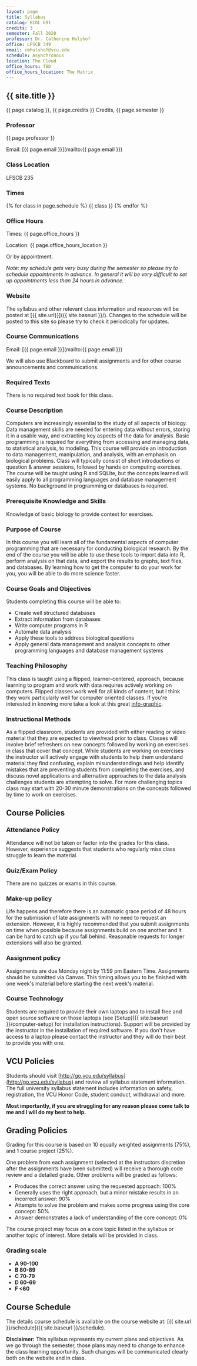 ```yaml
---
layout: page
title: Syllabus
catalog: BIOL 691
credits: 3
semester: Fall 2020
professor: Dr. Catherine Hulshof
office: LFSCB 349
email: cmhulshof@vcu.edu
schedule: Asynchronous
location: The Cloud
office_hours: TBD
office_hours_location: The Matrix
---
```


## {{ site.title }}

{{ page.catalog }}, {{ page.credits }} Credits, {{ page.semester }}

### Professor

{{ page.professor }}

Email:
[{{ page.email }}](mailto:{{ page.email }})

### Class Location

LFSCB 235

### Times

{% for class in page.schedule %}
  {{ class }}
{% endfor %}

### Office Hours

Times: {{ page.office_hours }}

Location: {{ page.office_hours_location }}

Or by appointment.

*Note: my schedule gets very busy during the semester so
please try to schedule appointments in advance. In general it
will be very difficult to set up appointments less than 24 hours in advance.*

### Website

The syllabus and other relevant class information and resources will be posted
at [{{ site.url}}]({{ site.baseurl }}/).
Changes to the schedule will be posted to this site so please try to check it
periodically for updates.


### Course Communications

Email: [{{ page.email }}](mailto:{{ page.email }})

We will also use Blackboard to submit assignments and for other course announcements and communications.


### Required Texts

There is no required text book for this class.


### Course Description

Computers are increasingly essential to the study of all aspects of
biology. Data management skills are needed for entering data without errors,
storing it in a usable way, and extracting key aspects of the data for
analysis. Basic programming is required for everything from accessing and
managing data, to statistical analysis, to modeling. This course will provide an
introduction to data management, manipulation, and analysis, with an emphasis on
biological problems. Class will typically consist of short introductions or
question & answer sessions, followed by hands on computing exercises. The course
will be taught using R and SQLite, but the concepts learned will easily apply to
all programming languages and database management systems. No background in
programming or databases is required.


### Prerequisite Knowledge and Skills

Knowledge of basic biology to provide context for exercises.


### Purpose of Course

In this course you will learn all of the fundamental aspects of computer
programming that are necessary for conducting biological research. By the end of
the course you will be able to use these tools to import data into R, perform
analysis on that data, and export the results to graphs, text files, and
databases. By learning how to get the computer to do your work for you, you will
be able to do more science faster.


### Course Goals and Objectives

Students completing this course will be able to:

* Create well structured databases
* Extract information from databases
* Write computer programs in R
* Automate data analysis
* Apply these tools to address biological questions
* Apply general data management and analysis concepts to other programming
  languages and database management systems


### Teaching Philosophy

This class is taught using a flipped, learner-centered, approach, because
learning to program and work with data requires actively working on
computers. Flipped classes work well for all kinds of content, but I think they
work particularly well for computer oriented classes. If you're interested in
knowing more take a look at this great
[info-graphic](https://www.knewton.com/flipped-classroom-2/).


### Instructional Methods

As a flipped classroom, students are provided with either reading or video
material that they are expected to view/read prior to class. Classes will
involve brief refreshers on new concepts followed by working on exercises in
class that cover that concept. While students are working on exercises the
instructor will actively engage with students to help them understand material
they find confusing, explain misunderstandings and help identify mistakes that
are preventing students from completing the exercises, and discuss novel
applications and alternative approaches to the data analysis challenges students
are attempting to solve. For more challenging topics class may start with 20-30
minute demonstrations on the concepts followed by time to work on exercises.


## Course Policies


### Attendance Policy

Attendance will not be taken or factor into the grades for this class. However,
experience suggests that students who regularly miss class struggle to learn the
material.


### Quiz/Exam Policy

There are no quizzes or exams in this course.


### Make-up policy

Life happens and therefore there is an automatic grace period of 48 hours for
the submission of late assignments with no need to request an extension.
However, it is highly recommended that you submit assignments on time when
possible because assignments build on one another and it can be hard to catch up
if you fall behind. Reasonable requests for longer extensions will also be granted.


### Assignment policy

Assignments are due Monday night by 11:59 pm Eastern Time. Assignments should be
submitted via Canvas. This timing allows you to be finished with one week's material
before starting the next week's material.


### Course Technology

Students are required to provide their own laptops and to install free and open
source software on those laptops (see [Setup]({{ site.baseurl }}/computer-setup)
for installation instructions). Support will be provided by the instructor in
the installation of required software. If you don't have access to a laptop
please contact the instructor and they will do their best to provide you with
one.


## VCU Policies

Students should visit [http://go.vcu.edu/syllabus](http://go.vcu.edu/syllabus) and review all syllabus statement information. The full university syllabus statement includes information on safety, registration, the VCU Honor Code, student conduct, withdrawal and more.

**Most importantly, if you are struggling for any reason please come talk to me
and I will do my best to help.**


## Grading Policies

Grading for this course is based on 10 equally weighted assignments (75%), and 1 course project (25%).

One problem
from each assignment (selected at the instructors discretion after the
assignments have been submitted) will receive a thorough code review and a
detailed grade. Other problems will be graded as follows:

* Produces the correct answer using the requested approach: 100%
* Generally uses the right approach, but a minor mistake results in an incorrect
    answer: 90%
* Attempts to solve the problem and makes some progress using the core concept:
    50%
* Answer demonstrates a lack of understanding of the core concept: 0%

The course project may focus on a core topic listed in the syllabus or another topic of interest. More details will be provided in class.

### Grading scale

- **A 90-100**
- **B 80-89**
- **C 70-79**
- **D 60-69**
- **F <60**


## Course Schedule

The details course schedule is available on the course website at:
[{{ site.url }}/schedule]({{ site.baseurl }}/schedule).


**Disclaimer:** This syllabus represents my current plans and objectives. As we
go through the semester, those plans may need to change to enhance the class
learning opportunity. Such changes will be communicated clearly both on the
website and in class.
